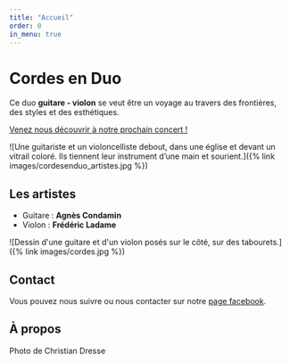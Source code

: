 ```yaml
---
title: "Accueil"
order: 0
in_menu: true
---
```

# Cordes en Duo

Ce duo **guitare - violon** se veut être un voyage au travers des frontières, des styles et des esthétiques.

<a href="/concerts.html" class="bouton">Venez nous découvrir à notre prochain concert !</a>

![Une guitariste et un violoncelliste debout, dans une église et devant un vitrail coloré. Ils tiennent leur instrument d’une main et sourient.]({% link images/cordesenduo_artistes.jpg %})

## Les artistes

- Guitare : **Agnès Condamin**
- Violon : **Frédéric Ladame**

![Dessin d'une guitare et d'un violon posés sur le côté, sur des tabourets.]({% link images/cordes.jpg %})

## Contact

Vous pouvez nous suivre ou nous contacter sur notre [page facebook](https://www.facebook.com/profile.php?id=100063775533687).

## À propos

Photo de Christian Dresse 